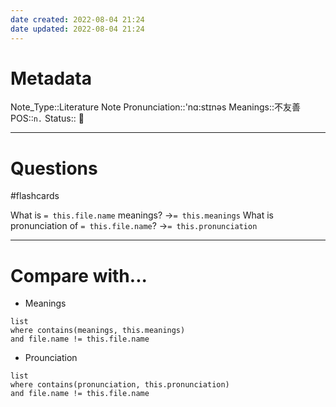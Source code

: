 ```yaml
---
date created: 2022-08-04 21:24
date updated: 2022-08-04 21:24
---
```


# Metadata

Note_Type::Literature Note
Pronunciation::'nɑ:stɪnəs
Meanings::不友善
POS::`n.`
Status:: 👶

---

# Questions

#flashcards

What is `= this.file.name` meanings? ->`= this.meanings` <!--SR:!2022-08-19,2,150-->
What is pronunciation of `= this.file.name`? ->`= this.pronunciation` <!--SR:!2022-08-29,17,290-->

---

# Compare with...

- Meanings

```dataview
list
where contains(meanings, this.meanings)
and file.name != this.file.name
```

- Prounciation

```dataview
list
where contains(pronunciation, this.pronunciation)
and file.name != this.file.name
```
